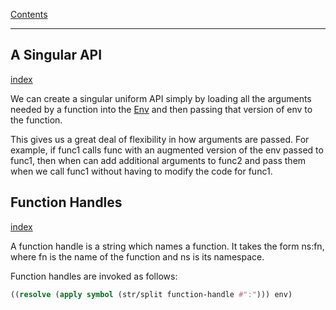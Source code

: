 [Contents](../../Topic%20Indexes/Contents.md)

---

## A Singular API
[index](../../Topic%20Indexes/A%20Singular%20API.md)

We can create a singular uniform API simply by loading all the arguments needed by a function into the [Env](../../Topic%20Indexes/Env.md) and then passing that version of env to the function.  

This gives us a great deal of flexibility in how arguments are passed. For example, if func1 calls func with an augmented version of the env passed to func1, then when can add additional arguments to func2 and pass them when we call func1 without having to modify the code for func1.

## Function Handles
[index](../../Topic%20Indexes/Function%20Handles.md)

A function handle is a string which names a function. It takes the form ns:fn, where fn is the name of the function and ns is its namespace. 

Function handles are invoked as follows:

```clojure
((resolve (apply symbol (str/split function-handle #":"))) env)
```
